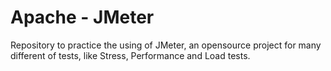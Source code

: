 # Apache - JMeter
Repository to practice the using of JMeter, an opensource project for many different of tests, like Stress, Performance and Load tests.

